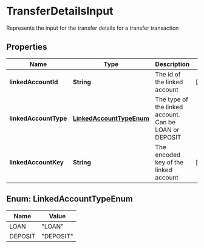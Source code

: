 

# TransferDetailsInput

Represents the input for the transfer details for a transfer transaction
## Properties

Name | Type | Description | Notes
------------ | ------------- | ------------- | -------------
**linkedAccountId** | **String** | The id of the linked account |  [optional]
**linkedAccountType** | [**LinkedAccountTypeEnum**](#LinkedAccountTypeEnum) | The type of the linked account. Can be LOAN or DEPOSIT | 
**linkedAccountKey** | **String** | The encoded key of the linked account |  [optional]



## Enum: LinkedAccountTypeEnum

Name | Value
---- | -----
LOAN | &quot;LOAN&quot;
DEPOSIT | &quot;DEPOSIT&quot;



